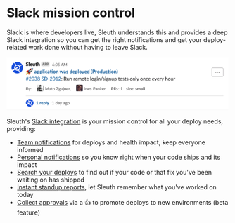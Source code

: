 # Slack mission control

Slack is where developers live, Sleuth understands this and provides a deep Slack integration so you can get the right notifications and get your deploy-related work done without having to leave Slack.

![Team notifications on Deploy](<../.gitbook/assets/slack-or-deploys-or-sleuth-2021-02-04-11-01-28 (1) (1) (1) (1) (1).png>)

Sleuth's [Slack integration](../integrations-1/slack.md) is your mission control for all your deploy needs, providing:

* [Team notifications](team-notifications.md) for deploys and health impact, keep everyone informed
* [Personal notifications](personal-notifications.md) so you know right when your code ships and its impact
* [Search your deploys](search-sleuth-in-slack.md) to find out if your code or that fix you've been waiting on has shipped
* [Instant standup reports](developer-standup.md), let Sleuth remember what you've worked on today
* [Collect approvals](https://help.sleuth.io/actions/cookbook#slack-approvals-based-promotion) via a 👍 to promote deploys to new environments (beta feature)
